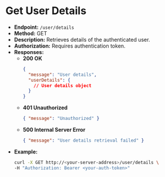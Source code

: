 # Get User Details

- **Endpoint:** `/user/details`
- **Method:** GET
- **Description:** Retrieves details of the authenticated user.
- **Authorization:** Requires authentication token.
- **Responses:**
  - **200 OK**
    ```json
    {
      "message": "User details",
      "userDetails": {
        // User details object
      }
    }
    ```
  - **401 Unauthorized**
    ```json
    { "message": "Unauthorized" }
    ```
  - **500 Internal Server Error**
    ```json
    { "message": "User details retrieval failed" }
    ```
- **Example:**
  ```bash
  curl -X GET http://<your-server-address>/user/details \
  -H "Authorization: Bearer <your-auth-token>"
  ```